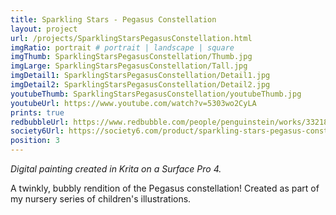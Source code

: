 ```yaml
---
title: Sparkling Stars - Pegasus Constellation
layout: project
url: /projects/SparklingStarsPegasusConstellation.html
imgRatio: portrait # portrait | landscape | square
imgThumb: SparklingStarsPegasusConstellation/Thumb.jpg
imgLarge: SparklingStarsPegasusConstellation/Tall.jpg
imgDetail1: SparklingStarsPegasusConstellation/Detail1.jpg
imgDetail2: SparklingStarsPegasusConstellation/Detail2.jpg
youtubeThumb: SparklingStarsPegasusConstellation/youtubeThumb.jpg
youtubeUrl: https://www.youtube.com/watch?v=5303wo2CyLA
prints: true
redbubbleUrl: https://www.redbubble.com/people/penguinstein/works/33218034-sparkling-stars-pegasus-constellation
society6Url: https://society6.com/product/sparkling-stars-pegasus-constellation_print
position: 3
---
```

*Digital painting created in Krita on a Surface Pro 4.*

A twinkly, bubbly rendition of the Pegasus constellation! Created as part of my nursery series of children's illustrations. 